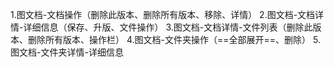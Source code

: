 1.图文档-文档操作（删除此版本、删除所有版本、移除、详情）
2.图文档-文档详情-详细信息（保存、升版、文件操作）
3.图文档-文档详情-文件列表（删除此版本、删除所有版本、操作栏）
4.图文档-文件夹操作（==全部展开==、删除）
5.图文档-文件夹详情-详细信息